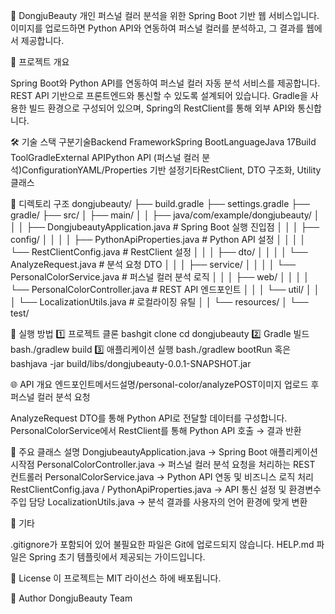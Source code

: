 🧴 DongjuBeauty
개인 퍼스널 컬러 분석을 위한 Spring Boot 기반 웹 서비스입니다.
이미지를 업로드하면 Python API와 연동하여 퍼스널 컬러를 분석하고, 그 결과를 웹에서 제공합니다.

📌 프로젝트 개요

Spring Boot와 Python API를 연동하여 퍼스널 컬러 자동 분석 서비스를 제공합니다.
REST API 기반으로 프론트엔드와 통신할 수 있도록 설계되어 있습니다.
Gradle을 사용한 빌드 환경으로 구성되어 있으며, Spring의 RestClient를 통해 외부 API와 통신합니다.


🛠 기술 스택
구분기술Backend FrameworkSpring BootLanguageJava 17Build ToolGradleExternal APIPython API (퍼스널 컬러 분석)ConfigurationYAML/Properties 기반 설정기타RestClient, DTO 구조화, Utility 클래스

📂 디렉토리 구조
dongjubeauty/
├── build.gradle
├── settings.gradle
├── gradle/
├── src/
│   ├── main/
│   │   ├── java/com/example/dongjubeauty/
│   │   │   ├── DongjubeautyApplication.java       # Spring Boot 실행 진입점
│   │   │   ├── config/
│   │   │   │   ├── PythonApiProperties.java       # Python API 설정
│   │   │   │   └── RestClientConfig.java          # RestClient 설정
│   │   │   ├── dto/
│   │   │   │   └── AnalyzeRequest.java            # 분석 요청 DTO
│   │   │   ├── service/
│   │   │   │   └── PersonalColorService.java      # 퍼스널 컬러 분석 로직
│   │   │   ├── web/
│   │   │   │   └── PersonalColorController.java   # REST API 엔드포인트
│   │   │   └── util/
│   │   │       └── LocalizationUtils.java         # 로컬라이징 유틸
│   │   └── resources/
│   └── test/

🚀 실행 방법
1️⃣ 프로젝트 클론
bashgit clone <repository-url>
cd dongjubeauty
2️⃣ Gradle 빌드
bash./gradlew build
3️⃣ 애플리케이션 실행
bash./gradlew bootRun
혹은
bashjava -jar build/libs/dongjubeauty-0.0.1-SNAPSHOT.jar

🌐 API 개요
엔드포인트메서드설명/personal-color/analyzePOST이미지 업로드 후 퍼스널 컬러 분석 요청

AnalyzeRequest DTO를 통해 Python API로 전달할 데이터를 구성합니다.
PersonalColorService에서 RestClient를 통해 Python API 호출 → 결과 반환


🧰 주요 클래스 설명
DongjubeautyApplication.java
→ Spring Boot 애플리케이션 시작점
PersonalColorController.java
→ 퍼스널 컬러 분석 요청을 처리하는 REST 컨트롤러
PersonalColorService.java
→ Python API 연동 및 비즈니스 로직 처리
RestClientConfig.java / PythonApiProperties.java
→ API 통신 설정 및 환경변수 주입 담당
LocalizationUtils.java
→ 분석 결과를 사용자의 언어 환경에 맞게 변환

📝 기타

.gitignore가 포함되어 있어 불필요한 파일은 Git에 업로드되지 않습니다.
HELP.md 파일은 Spring 초기 템플릿에서 제공되는 가이드입니다.


📄 License
이 프로젝트는 MIT 라이선스 하에 배포됩니다.

👤 Author
DongjuBeauty Team

